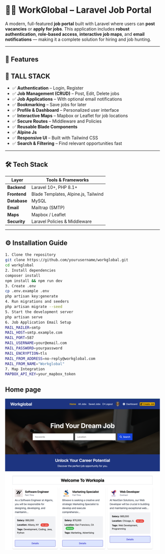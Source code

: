 # 🧑‍💼 WorkGlobal – Laravel Job Portal

A modern, full-featured **job portal** built with Laravel where users can **post vacancies** or **apply for jobs**. This application includes **robust authentication**, **role-based access**, **interactive job maps**, and **email notifications** — making it a complete solution for hiring and job hunting.

---

## 🚀 Features

## 🚀 TALL STACK

- ✅ **Authentication** – Login, Register
- ✅ **Job Management (CRUD)** – Post, Edit, Delete jobs
- ✅ **Job Applications** – With optional email notifications
- ✅ **Bookmarking** – Save jobs for later
- ✅ **Profile & Dashboard** – Personalized user interface
- ✅ **Interactive Maps** – Mapbox or Leaflet for job locations
- ✅ **Secure Routes** – Middleware and Policies
- ✅ **Reusable Blade Components**
- ✅ **Alpine Js**
- ✅ **Responsive UI** – Built with Tailwind CSS
- ✅ **Search & Filtering** – Find relevant opportunities fast

---

## 🛠 Tech Stack

| Layer         | Tools & Frameworks                   |
|--------------|--------------------------------------|
| **Backend**   | Laravel 10+, PHP 8.1+                |
| **Frontend**  | Blade Templates, Alpine.js, Tailwind |
| **Database**  | MySQL                                |
| **Email**     | Mailtrap (SMTP)                      |
| **Maps**      | Mapbox / Leaflet                     |
| **Security**  | Laravel Policies & Middleware        |

---

## ⚙️ Installation Guide


```bash
1. Clone the repository
git clone https://github.com/yourusername/workglobal.git
cd workglobal
2. Install dependencies
composer install
npm install && npm run dev
3. Create .env
cp .env.example .env
php artisan key:generate
4. Run migrations and seeders
php artisan migrate --seed
5. Start the development server
php artisan serve
6. Job Application Email Setup
MAIL_MAILER=smtp
MAIL_HOST=smtp.example.com
MAIL_PORT=587
MAIL_USERNAME=your@email.com
MAIL_PASSWORD=yourpassword
MAIL_ENCRYPTION=tls
MAIL_FROM_ADDRESS=no-reply@workglobal.com
MAIL_FROM_NAME="Workglobal"
7. Map Integration
MAPBOX_API_KEY=your_mapbox_token
```
## Home page
<p align="center"> <img src="public/images/home-page.png"></p>


